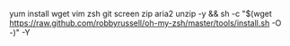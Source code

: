 yum install wget vim zsh git screen zip aria2  unzip -y && sh -c "$(wget https://raw.github.com/robbyrussell/oh-my-zsh/master/tools/install.sh -O -)" -Y